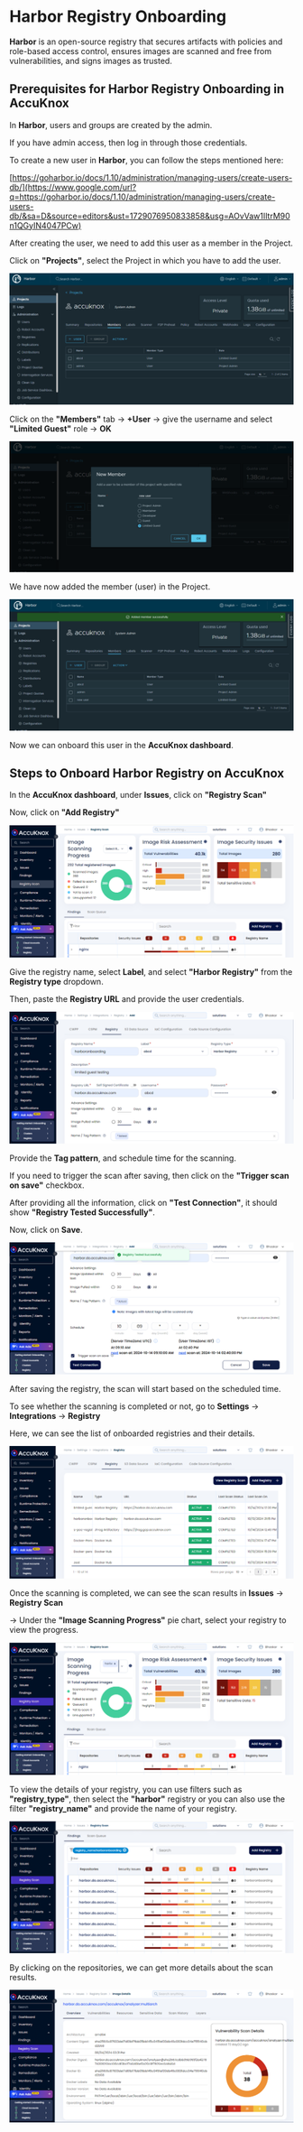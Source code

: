 
# Harbor Registry Onboarding

**Harbor** is an open-source registry that secures artifacts with policies and role-based access control, ensures images are scanned and free from vulnerabilities, and signs images as trusted.

## **Prerequisites for Harbor Registry Onboarding in AccuKnox**

In **Harbor**, users and groups are created by the admin.

If you have admin access, then log in through those credentials.

To create a new user in **Harbor**, you can follow the steps mentioned here:

[https://goharbor.io/docs/1.10/administration/managing-users/create-users-db/](https://www.google.com/url?q=https://goharbor.io/docs/1.10/administration/managing-users/create-users-db/&sa=D&source=editors&ust=1729076950833858&usg=AOvVaw1IltrM90n1QGyIN4047PCw)

After creating the user, we need to add this user as a member in the Project.

Click on **"Projects"**, select the Project in which you have to add the user.

![harbor onboarding](images/harbor/image10.png)

Click on the **"Members"** tab -> **+User** -> give the username and select **"Limited Guest"** role -> **OK**

![harbor onboarding](images/harbor/image2.png)

We have now added the member (user) in the Project.

![harbor onboarding](images/harbor/image6.png)

Now we can onboard this user in the **AccuKnox dashboard**.

## **Steps to Onboard Harbor Registry on AccuKnox**

In the **AccuKnox dashboard**, under **Issues**, click on **"Registry Scan"**

Now, click on **"Add Registry"**

![harbor onboarding](images/harbor/image8.png)

Give the registry name, select **Label**, and select **"Harbor Registry"** from the **Registry type** dropdown.

Then, paste the **Registry URL** and provide the user credentials.

![harbor onboarding](images/harbor/image1.png)

Provide the **Tag pattern**, and schedule time for the scanning.

If you need to trigger the scan after saving, then click on the **"Trigger scan on save"** checkbox.

After providing all the information, click on **"Test Connection"**, it should show **"Registry Tested Successfully"**.

Now, click on **Save**.

![harbor onboarding](images/harbor/image3.png)

After saving the registry, the scan will start based on the scheduled time.

To see whether the scanning is completed or not, go to **Settings** -> **Integrations** -> **Registry**

Here, we can see the list of onboarded registries and their details.

![harbor onboarding](images/harbor/image7.png)

Once the scanning is completed, we can see the scan results in **Issues** -> **Registry Scan**

-> Under the **"Image Scanning Progress"** pie chart, select your registry to view the progress.

![harbor onboarding](images/harbor/image9.png)

To view the details of your registry, you can use filters such as **"registry_type"**, then select the **"harbor"** registry or you can also use the filter **"registry_name"** and provide the name of your registry.

![harbor onboarding](images/harbor/image4.png)

By clicking on the repositories, we can get more details about the scan results.

![harbor onboarding](images/harbor/image5.png)
